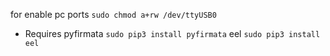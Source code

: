 for enable pc ports 
`sudo chmod a+rw /dev/ttyUSB0`

- Requires
  pyfirmata `sudo pip3 install pyfirmata`
  eel `sudo pip3 install eel`
